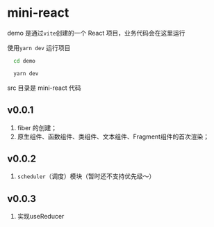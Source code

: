 # mini-react

demo 是通过`vite`创建的一个 React 项目，业务代码会在这里运行

使用`yarn dev` 运行项目
```bash
  cd demo

  yarn dev
```

src 目录是 mini-react 代码

## v0.0.1
1. fiber 的创建；
2. 原生组件、函数组件、类组件、文本组件、Fragment组件的首次渲染；

## v0.0.2
1. `scheduler`（调度）模块（暂时还不支持优先级～）

## v0.0.3
1. 实现useReducer
